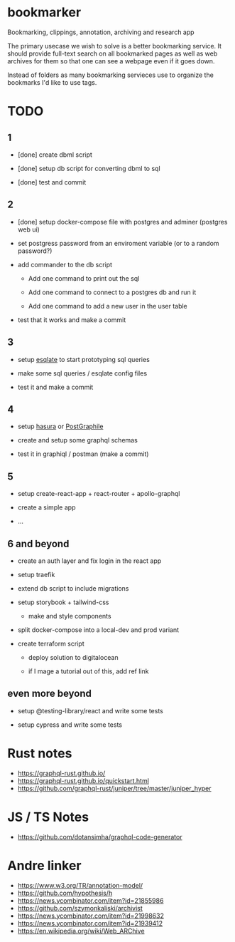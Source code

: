 # bookmarker

Bookmarking, clippings, annotation, archiving and research app

The primary usecase we wish to solve is a better bookmarking service.
It should provide full-text search on all bookmarked pages as well
as web archives for them so that one can see a webpage even if it goes down.

Instead of folders as many bookmarking servieces use to organize the bookmarks
I'd like to use tags.

# TODO

## 1
- [done] create dbml script

- [done] setup db script for converting dbml to sql

- [done] test and commit

## 2

- [done] setup docker-compose file with postgres and adminer (postgres web ui)

- set postgress password from an enviroment variable (or to a random password?)

- add commander to the db script

  - Add one command to print out the sql

  - Add one command to connect to a postgres db and run it

  - Add one command to add a new user in the user table

- test that it works and make a commit

## 3
- setup [esqlate](https://github.com/forbesmyester/esqlate) to start prototyping sql queries

- make some sql queries / esqlate config files

- test it and make a commit

## 4
- setup [hasura](https://github.com/hasura/graphql-engine/) or [PostGraphile](https://github.com/graphile/postgraphile)

- create and setup some graphql schemas

- test it in graphiql / postman (make a commit)

## 5
- setup create-react-app + react-router + apollo-graphql

- create a simple app

- ...

## 6 and beyond
- create an auth layer and fix login in the react app

- setup traefik

- extend db script to include migrations

- setup storybook  + tailwind-css

	- make and style components

- split docker-compose into a local-dev and prod variant

- create terraform script

	- deploy solution to digitalocean

	- if I mage a tutorial out of this, add ref link

## even more beyond

- setup @testing-library/react and write some tests

- setup cypress and write some tests

# Rust notes

- https://graphql-rust.github.io/
- https://graphql-rust.github.io/quickstart.html
- https://github.com/graphql-rust/juniper/tree/master/juniper_hyper

# JS / TS Notes

- https://github.com/dotansimha/graphql-code-generator

# Andre linker

- https://www.w3.org/TR/annotation-model/
- https://github.com/hypothesis/h
- https://news.ycombinator.com/item?id=21855986
- https://github.com/szymonkaliski/archivist
- https://news.ycombinator.com/item?id=21998632
- https://news.ycombinator.com/item?id=21939412
- https://en.wikipedia.org/wiki/Web_ARChive

